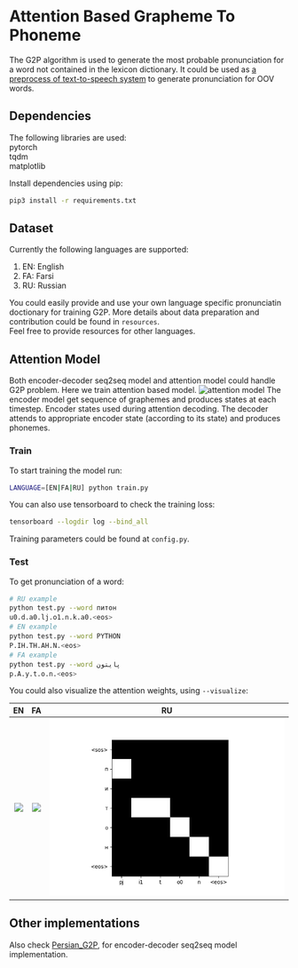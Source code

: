 # Attention Based Grapheme To Phoneme

The G2P algorithm is used to generate the most probable pronunciation for a word not contained in the lexicon dictionary.
It could be used as [a preprocess of text-to-speech system](https://github.com/tihu-nlp/tihu/wiki/G2P) to generate pronunciation for OOV words.



## Dependencies

The following libraries are used:<br/>
pytorch<br/>
tqdm<br/>
matplotlib<br/>

Install dependencies using pip:

``` bash
pip3 install -r requirements.txt
```



## Dataset

Currently the following languages are supported:

1. EN: English
2. FA: Farsi
3. RU: Russian

You could easily provide and use your own language specific pronunciatin doctionary for training G2P.
More details about data preparation and contribution could be found in ```resources```.<br/>
Feel free to provide resources for other languages.



## Attention Model

Both encoder-decoder seq2seq model and attention model could handle G2P problem.
Here we train attention based model.
![attention model](attention/attention-bidi.jpg)
The encoder model get sequence of graphemes and produces states at each timestep.
Encoder states used during attention decoding.
The decoder attends to appropriate encoder state (according to its state) and produces phonemes.


### Train
To start training the model run:

``` bash
LANGUAGE=[EN|FA|RU] python train.py
```

You can also use tensorboard to check the training loss:

``` bash
tensorboard --logdir log --bind_all
```

Training parameters could be found at ```config.py```.

### Test

To get pronunciation of a word:

``` bash
# RU example
python test.py --word питон
u0.d.a0.lj.o1.n.k.a0.<eos>
# EN example
python test.py --word PYTHON
P.IH.TH.AH.N.<eos>
# FA example
python test.py --word پایتون
p.A.y.t.o.n.<eos>
```

You could also visualize the attention weights, using ```--visualize```:

EN                              | FA                         | RU
:------------------------------:|:--------------------------:|:---------------------------:
![](attention/EN/PYTHON.png)    |![](attention/FA/پایتون.png)|![](attention/RU/питон.png)

## Other implementations

Also check [Persian_G2P](https://github.com/AzamRabiee/Persian_G2P), for encoder-decoder seq2seq model implementation.
